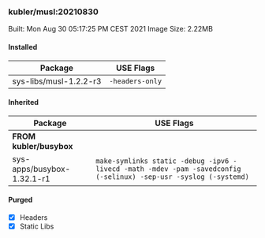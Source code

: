 ### kubler/musl:20210830

Built: Mon Aug 30 05:17:25 PM CEST 2021
Image Size: 2.22MB

#### Installed
Package | USE Flags
--------|----------
sys-libs/musl-1.2.2-r3 | `-headers-only`
#### Inherited
Package | USE Flags
--------|----------
**FROM kubler/busybox** |
sys-apps/busybox-1.32.1-r1 | `make-symlinks static -debug -ipv6 -livecd -math -mdev -pam -savedconfig (-selinux) -sep-usr -syslog (-systemd)`

#### Purged
- [x] Headers
- [x] Static Libs
